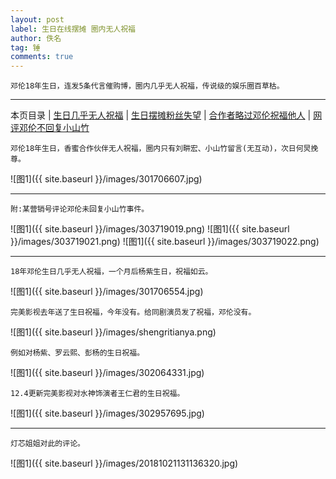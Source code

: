 ```yaml
---
layout: post
label: 生日在线摆摊 圈内无人祝福
author: 佚名
tag: 锤
comments: true
---
```


    邓伦18年生日，连发5条代言催购博，圈内几乎无人祝福，传说级的娱乐圈百草枯。

---

本页目录 \| [生日几乎无人祝福](#dxjja) \| [生日摆摊粉丝失望](#dxjjb) \| [合作者略过邓伦祝福他人](#dxjjc) \| [网评邓伦不回复小山竹](#dxjjd) 

<a class="anchor" name="dxjja"></a>


    邓伦18年生日，香蜜合作伙伴无人祝福，圈内只有刘畊宏、小山竹留言(无互动)，次日何炅挽尊。

![图1]({{ site.baseurl }}/images/301706607.jpg)

---

<a class="anchor" name="dxjjd"></a>

    附:某营销号评论邓伦未回复小山竹事件。

![图1]({{ site.baseurl }}/images/303719019.png)
![图1]({{ site.baseurl }}/images/303719021.png)
![图1]({{ site.baseurl }}/images/303719022.png)

---

<a class="anchor" name="dxjjc"></a>
    
    18年邓伦生日几乎无人祝福，一个月后杨紫生日，祝福如云。

![图1]({{ site.baseurl }}/images/301706554.jpg)


    完美影视去年送了生日祝福，今年没有。给同剧演员发了祝福，邓伦没有。

![图1]({{ site.baseurl }}/images/shengritianya.png)

    例如对杨紫、罗云熙、彭杨的生日祝福。

![图1]({{ site.baseurl }}/images/302064331.jpg)

    12.4更新完美影视对水神饰演者王仁君的生日祝福。

![图1]({{ site.baseurl }}/images/302957695.jpg)

---

<a class="anchor" name="dxjjb"></a>


    灯芯姐姐对此的评论。
    
![图1]({{ site.baseurl }}/images/20181021131136320.jpg)

